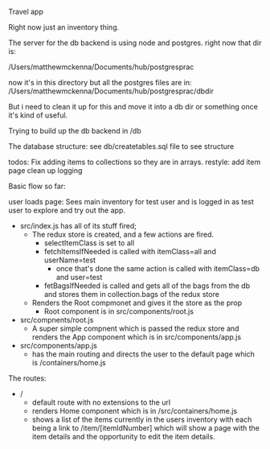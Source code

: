 Travel app

Right now just an inventory thing.




The server for the db backend is using node and postgres.  right now that dir
is:

/Users/matthewmckenna/Documents/hub/postgresprac

now it's in this directory but all the postgres files are in: /Users/matthewmckenna/Documents/hub/postgresprac/dbdir


But i need to clean it up for this and move it into a db dir or something once
it's kind of useful.

Trying to build up the db backend in
/db


The database structure: see db/createtables.sql file to see structure


todos:
Fix adding items to collections so they are in arrays.
restyle:
  add item page
clean up logging


Basic flow so far:

user loads page:
  Sees main inventory for test user and is logged in as test user to explore and try out the app.
  - src/index.js has all of its stuff fired;
    - The redux store is created, and a few actions are fired.
      - selectItemClass is set to all
      - fetchItemsIfNeeded is called with itemClass=all and userName=test
        - once that's done the same action is called with itemClass=db and user=test
      - fetBagsIfNeeded is called and gets all of the bags from the db and stores them in collection.bags of the redux store
    - Renders the Root compmonet and gives it the store as the prop
      - Root component is in src/components/root.js
  - src/compnents/root.js
      - A super simple compnent which is passed the redux store and renders the App component which is in src/components/app.js
  - src/components/app.js
    - has the main routing and directs the user to the default page which is /containers/home.js


The routes:
  - /
    - default route with no extensions to the url
    - renders Home component which is in /src/containers/home.js
    - shows a list of the items currently in the users inventory with each being a link to /item/[itemIdNumber] which will show a page with the item details and the opportunity to edit the item details.
